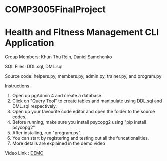 # COMP3005FinalProject
# Health and Fitness Management CLI Application

Group Members: Khun Thu Rein, Daniel Samchenko

SQL Files: DDL.sql, DML.sql

Source code: helpers.py, members.py, admin.py, trainer.py, and program.py

Instructions

1. Open up pgAdmin 4 and create a database.
2. Click on "Query Tool" to create tables and manipulate using DDL.sql and DML.sql respectively.
3. Open up your favourite code editor and open the folder to the source codes.
4. Before running, make sure you install psycopg2 using "pip install psycopg2"
5. After installing, run "program.py".
6. You can start by registering and testing out all the funcationalities.
7. More details are explained in the demo video


Video Link : [DEMO](https://youtu.be/IbNxcH--DrY)
